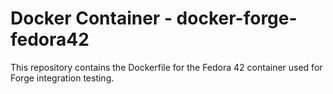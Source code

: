 # Docker Container - docker-forge-fedora42

This repository contains the Dockerfile for the Fedora 42 container used for Forge integration testing.
